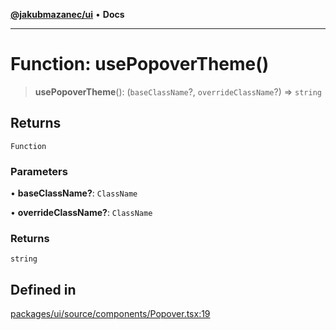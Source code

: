 [**@jakubmazanec/ui**](../README.md) • **Docs**

---

# Function: usePopoverTheme()

> **usePopoverTheme**(): (`baseClassName`?, `overrideClassName`?) => `string`

## Returns

`Function`

### Parameters

• **baseClassName?**: `ClassName`

• **overrideClassName?**: `ClassName`

### Returns

`string`

## Defined in

[packages/ui/source/components/Popover.tsx:19](https://github.com/jakubmazanec/tools/blob/39892a8d22e72fc5aa2b2aedf9320ac8bb26fd5d/packages/ui/source/components/Popover.tsx#L19)
